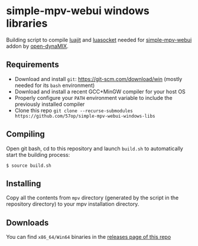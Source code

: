 # simple-mpv-webui windows libraries
Building script to compile [luajit](https://luajit.org/) and [luasocket](https://github.com/diegonehab/luasocket) needed for [simple-mpv-webui](https://github.com/open-dynaMIX/simple-mpv-webui) addon by [open-dynaMIX](https://github.com/open-dynaMIX).

## Requirements
- Download and install `git`: https://git-scm.com/download/win (mostly needed for its `bash` environment)  
- Download and install a recent GCC+MinGW compiler for your host OS 
- Properly configure your `PATH` environment variable to include the previously installed compiler
- Clone this repo `git clone --recurse-submodules https://github.com/57op/simple-mpv-webui-windows-libs`  

## Compiling
Open git bash, cd to this repository and launch `build.sh` to automatically start the building process:  
```
$ source build.sh
```

## Installing
Copy all the contents from `mpv` directory (generated by the script in the repository directory) to your mpv installation directory.  

## Downloads
You can find `x86_64/Win64` binaries in the [releases page of this repo](../../releases)

